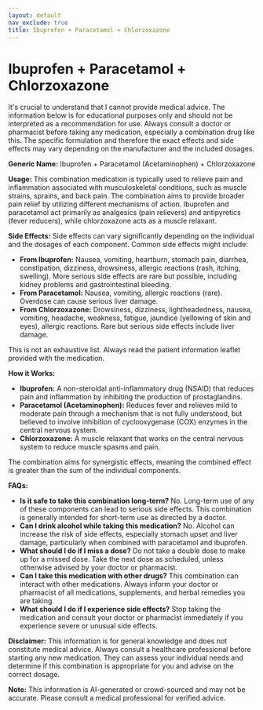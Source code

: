 ```yaml
---
layout: default
nav_exclude: true
title: Ibuprofen + Paracetamol + Chlorzoxazone
---
```


# Ibuprofen + Paracetamol + Chlorzoxazone

It's crucial to understand that I cannot provide medical advice. The information below is for educational purposes only and should not be interpreted as a recommendation for use.  Always consult a doctor or pharmacist before taking any medication, especially a combination drug like this.  The specific formulation and therefore the exact effects and side effects may vary depending on the manufacturer and the included dosages.


**Generic Name:** Ibuprofen + Paracetamol (Acetaminophen) + Chlorzoxazone


**Usage:**  This combination medication is typically used to relieve pain and inflammation associated with musculoskeletal conditions, such as muscle strains, sprains, and back pain.  The combination aims to provide broader pain relief by utilizing different mechanisms of action.  Ibuprofen and paracetamol act primarily as analgesics (pain relievers) and antipyretics (fever reducers), while chlorzoxazone acts as a muscle relaxant.


**Side Effects:**  Side effects can vary significantly depending on the individual and the dosages of each component.  Common side effects might include:

* **From Ibuprofen:** Nausea, vomiting, heartburn, stomach pain, diarrhea, constipation, dizziness, drowsiness, allergic reactions (rash, itching, swelling).  More serious side effects are rare but possible, including kidney problems and gastrointestinal bleeding.
* **From Paracetamol:**  Nausea, vomiting, allergic reactions (rare).  Overdose can cause serious liver damage.
* **From Chlorzoxazone:**  Drowsiness, dizziness, lightheadedness, nausea, vomiting, headache, weakness, fatigue, jaundice (yellowing of skin and eyes), allergic reactions.  Rare but serious side effects include liver damage.

This is not an exhaustive list.  Always read the patient information leaflet provided with the medication.


**How it Works:**

* **Ibuprofen:**  A non-steroidal anti-inflammatory drug (NSAID) that reduces pain and inflammation by inhibiting the production of prostaglandins.
* **Paracetamol (Acetaminophen):**  Reduces fever and relieves mild to moderate pain through a mechanism that is not fully understood, but believed to involve inhibition of cyclooxygenase (COX) enzymes in the central nervous system.
* **Chlorzoxazone:** A muscle relaxant that works on the central nervous system to reduce muscle spasms and pain.

The combination aims for synergistic effects, meaning the combined effect is greater than the sum of the individual components.


**FAQs:**

* **Is it safe to take this combination long-term?** No.  Long-term use of any of these components can lead to serious side effects. This combination is generally intended for short-term use as directed by a doctor.
* **Can I drink alcohol while taking this medication?**  No.  Alcohol can increase the risk of side effects, especially stomach upset and liver damage, particularly when combined with paracetamol and ibuprofen.
* **What should I do if I miss a dose?** Do not take a double dose to make up for a missed dose.  Take the next dose as scheduled, unless otherwise advised by your doctor or pharmacist.
* **Can I take this medication with other drugs?**  This combination can interact with other medications.  Always inform your doctor or pharmacist of all medications, supplements, and herbal remedies you are taking.
* **What should I do if I experience side effects?** Stop taking the medication and consult your doctor or pharmacist immediately if you experience severe or unusual side effects.

**Disclaimer:** This information is for general knowledge and does not constitute medical advice. Always consult a healthcare professional before starting any new medication.  They can assess your individual needs and determine if this combination is appropriate for you and advise on the correct dosage.


**Note:** This information is AI-generated or crowd-sourced and may not be accurate. Please consult a medical professional for verified advice.